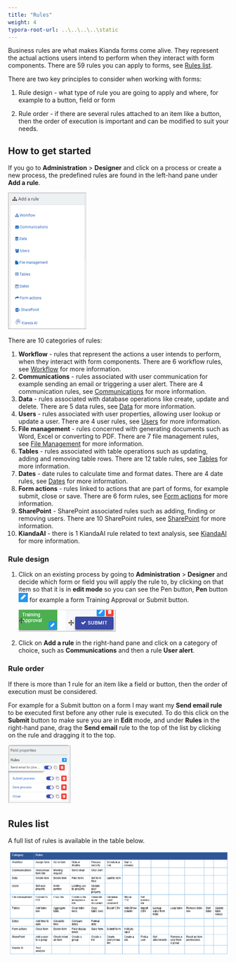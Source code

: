 ```yaml
---
title: "Rules"
weight: 4
typora-root-url: ..\..\..\..\static
---
```


Business rules are what makes Kianda forms come alive. They represent the actual actions users intend to perform when they interact with form components. There are 59 rules you can apply to forms, see [Rules list](#rules-list).

There are two key principles to consider when working with forms:

1. Rule design - what type of rule you are going to apply and where, for example to a button, field or form

2. Rule order - if there are several rules attached to an item like a button, then the order of execution is important and can be modified to suit your needs.

   

## How to get started ##

If you go to **Administration** > **Designer** and click on a process or create a new process, the predefined rules are found in the left-hand pane under **Add a rule**.

![Rules](/images/rulesgeneral.png) 

There are 10 categories of rules:

1. **Workflow** - rules that represent the actions a user intends to perform, when they interact with form components. There are 6 workflow rules, see [Workflow](workflow/) for more information.
2. **Communications** - rules associated with user communication for example sending an email or triggering a user alert. There are 4 communication rules, see [Communications](communications/) for more information. 
3. **Data** - rules associated with database operations like create, update and delete. There are 5 data rules, see [Data](data/) for more information.
4. **Users** - rules associated with user properties, allowing user lookup or update a user. There are 4 user rules, see [Users](users/) for more information. 
5. **File management** - rules concerned with generating documents such as Word, Excel or converting to PDF. There are 7 file management rules, see [File Management](files/) for more information. 
6. **Tables** - rules associated with table operations such as updating, adding and removing table rows. There are 12 table rules, see [Tables](tables/) for more information. 
7. **Dates** - date rules to calculate time and format dates. There are 4 date rules, see [Dates](dates/) for more information. 
8. **Form actions** - rules linked to actions that are part of forms, for example submit, close or save. There are 6 form rules, see [Form actions](form-actions/) for more information. 
9. **SharePoint** - SharePoint associated rules such as adding, finding or removing users. There are 10 SharePoint rules, see [SharePoint](sharepoint/) for more information. 
10. **KiandaAI** - there is 1 KiandaAI rule related to text analysis, see [KiandaAI](kianda-AI/) for more information. 



### Rule design ###

1. Click on an existing process by going to **Administration** > **Designer** and decide which form or field you will apply the rule to, by clicking on that item so that it is in **edit mode** so you can see the Pen button,  **Pen** button ![Pen button](/images/penicon.png) for example a form Training Approval or Submit button.

   ![Edit mode for forms and fields](/images/formvsbutton.png) 

2. Click on **Add a rule** in the right-hand pane and click on a category of choice, such as **Communications** and then a rule **User alert**.

 



### Rule order ###

If there is more than 1 rule for an item like a field or button, then the order of execution must be considered. 

For example for a Submit button on a form I may want my **Send email rule** to be executed first before any other rule is executed. To do this click on the **Submit** button to make sure you are in **Edit** mode, and under **Rules** in the right-hand pane,  drag the **Send email** rule to the top of the list by clicking on the rule and dragging it to the top.

<img src="/images/ruleorder.png" alt="Rule order" style="zoom:70%;" />



## Rules list ##

A full list of rules is available in the table below.

![Rules list](/images/rulestable_orig.png)
